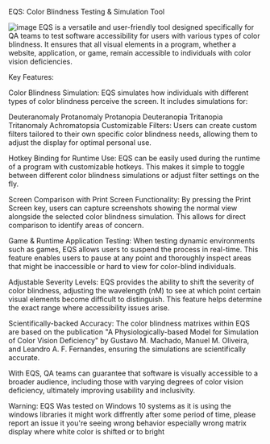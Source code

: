 EQS: Color Blindness Testing & Simulation Tool

![image](https://github.com/user-attachments/assets/3bcb698b-451d-47c6-8e8c-34b33dc3b535)
EQS is a versatile and user-friendly tool designed specifically for QA teams to test software accessibility for users with various types of color blindness. It ensures that all visual elements in a program, whether a website, application, or game, remain accessible to individuals with color vision deficiencies.

Key Features:

Color Blindness Simulation: EQS simulates how individuals with different types of color blindness perceive the screen. It includes simulations for:

Deuteranomaly
Protanomaly
Protanopia
Deuteranopia
Tritanopia
Tritanomaly
Achromatopsia
Customizable Filters: Users can create custom filters tailored to their own specific color blindness needs, allowing them to adjust the display for optimal personal use.

Hotkey Binding for Runtime Use: EQS can be easily used during the runtime of a program with customizable hotkeys. This makes it simple to toggle between different color blindness simulations or adjust filter settings on the fly.

Screen Comparison with Print Screen Functionality: By pressing the Print Screen key, users can capture screenshots showing the normal view alongside the selected color blindness simulation. This allows for direct comparison to identify areas of concern.

Game & Runtime Application Testing: When testing dynamic environments such as games, EQS allows users to suspend the process in real-time. This feature enables users to pause at any point and thoroughly inspect areas that might be inaccessible or hard to view for color-blind individuals.

Adjustable Severity Levels: EQS provides the ability to shift the severity of color blindness, adjusting the wavelength (nM) to see at which point certain visual elements become difficult to distinguish. This feature helps determine the exact range where accessibility issues arise.

Scientifically-backed Accuracy: The color blindness matrixes within EQS are based on the publication "A Physiologically-based Model for Simulation of Color Vision Deficiency" by Gustavo M. Machado, Manuel M. Oliveira, and Leandro A. F. Fernandes, ensuring the simulations are scientifically accurate.

With EQS, QA teams can guarantee that software is visually accessible to a broader audience, including those with varying degrees of color vision deficiency, ultimately improving usability and inclusivity.

Warning: EQS Was tested on Windows 10 systems as it is using the windows libraries it might work diffrently after some period of time, please report an issue it you're seeing wrong behavior especially wrong matrix display where white color is shifted or to bright
